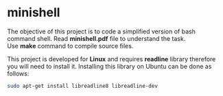 # minishell
The objective of this project is to code a simplified version of bash command shell. Read **minishell.pdf** file to understand the task.  
Use **make** command to compile source files.  
  
This project is developed for **Linux** and requires **readline** library therefore you will need to install it. Installing this library on Ubuntu can be done as follows:
```bash
sudo apt-get install libreadline8 libreadline-dev
```
